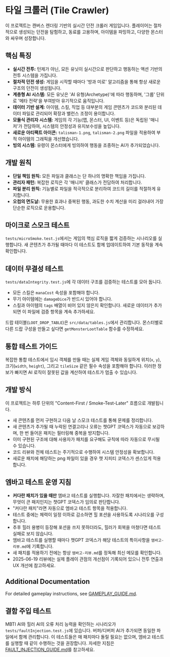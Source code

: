 # 타일 크롤러 (Tile Crawler)

이 프로젝트는 캔버스 렌더링 기반의 실시간 던전 크롤러 게임입니다. 플레이어는 절차적으로 생성되는 던전을 탐험하고, 동료를 고용하며, 아이템을 파밍하고, 다양한 몬스터와 싸우며 성장합니다.

## 핵심 특징

* **실시간 전투:** 턴제가 아닌, 모든 유닛이 실시간으로 판단하고 행동하는 액션 기반의 전투 시스템을 가집니다.
* **절차적 던전 생성:** 게임을 시작할 때마다 '방과 미로' 알고리즘을 통해 항상 새로운 구조의 던전이 생성됩니다.
* **계층형 AI 시스템:** 모든 유닛은 'AI 유형(Archetype)'에 따라 행동하며, '그룹' 단위로 '메타 전략'을 부여받아 유기적으로 움직입니다.
* **데이터 기반 설계:** 아이템, 스킬, 직업 등 대부분의 게임 콘텐츠가 코드와 분리된 데이터 파일로 관리되어 확장과 밸런스 조정이 용이합니다.
* **모듈식 관리자 시스템:** 게임의 각 기능(맵, 몬스터, UI, 이벤트 등)은 독립된 '매니저'가 전담하여, 시스템의 안정성과 유지보수성을 높입니다.
* **새로운 아티팩트 아이콘:** `talisman-1.png`, `talisman-2.png` 파일을 적용하여 부적 아이템의 그래픽을 개선했습니다.
* **빙의 시스템:** 유령이 몬스터에게 빙의하여 행동을 조종하는 AI가 추가되었습니다.

## 개발 원칙

* **단일 책임 원칙:** 모든 파일과 클래스는 단 하나의 명확한 책임을 가집니다.
* **관리자 패턴:** 복잡한 로직은 각 '매니저' 클래스가 전담하여 처리합니다.
* **파일 분리 원칙:** 기능별로 파일을 적극적으로 분리하여 코드의 길이를 적절하게 유지합니다.
* **오컴의 면도날:** 무용한 효과나 중복된 행동, 과도한 수치 계산을 미리 걸러내어 가장 단순한 로직으로 운용합니다.

## 마이크로 스모크 테스트
`tests/microSmoke.test.js`에서는 게임의 핵심 로직을 짧게 검증하는 시나리오를 실행합니다. 새 콘텐츠가 추가될 때마다 이 테스트도 함께 업데이트하여 기본 동작을 계속 확인합니다.

## 데이터 무결성 테스트
`tests/dataIntegrity.test.js`에 각 데이터 구조를 검증하는 테스트를 모아 둡니다.
- 모든 스킬은 `manaCost` 속성을 포함해야 합니다.
- 무기 아이템에는 `damageDice`가 반드시 있어야 합니다.
- 스킬과 아이템의 `tags` 배열이 비어 있지 않은지 확인합니다.
새로운 데이터가 추가되면 이 파일에 검증 항목을 계속 추가하세요.

드랍 테이블(`LOOT_DROP_TABLE`)은 `src/data/tables.js`에서 관리합니다. 몬스터별로
다른 드랍 구성을 만들고 싶다면 `getMonsterLootTable` 함수를 수정하세요.

## 통합 테스트 가이드
복잡한 통합 테스트에서 임시 객체를 만들 때는 실제 게임 객체와 동일하게 위치(`x`, `y`), 크기(`width`, `height`), 그리고 `tileSize` 같은 필수 속성을 포함해야 합니다. 이러한 정보가 빠지면 AI 로직이 잘못된 값을 계산하여 테스트가 멈출 수 있습니다.

## 개발 방식
이 프로젝트는 하루 단위의 "Content-First / Smoke-Test-Later" 흐름으로 개발됩니다.

* 새 콘텐츠를 먼저 구현하고 다음 날 스모크 테스트를 통해 문제를 정리합니다.
* 새 콘텐츠가 추가될 때 누락된 연결고리나 오류는 챗GPT 코덱스가 자동으로 보강하며, 한 번 들어온 패치는 필터링해 중복을 방지합니다.
* 이미 구현된 구조에 대해 사용자가 패치를 요구해도 규칙에 따라 자동으로 무시될 수 있습니다.
* 코드 리뷰와 전체 테스트는 주기적으로 수행하여 시스템 안정성을 확보합니다.
* 새로운 패치에 해당하는 png 파일이 있을 경우 챗 지피티 코덱스가 센스있게 적용합니다.

## 엠바고 테스트 운영 지침

* **커다란 패치가 있을 때만** 엠바고 테스트를 실행합니다. 자잘한 패치에서는 생략하며, 무엇이 큰 패치인지는 챗GPT 코덱스가 임의로 판단합니다.
* "커다란 패치"라면 자동으로 엠바고 테스트 항목을 적용합니다.
* 테스트 중에는 체력이 일정 이하로 감소하면 힐 포션을 사용하도록 시나리오를 구성합니다.
* 추후 힐러 용병이 등장해 포션을 쓰지 못하더라도, 힐러가 회복을 마쳤다면 테스트 실패로 보지 않습니다.
* 엠바고 테스트를 실행할 때마다 챗GPT 코덱스가 해당 테스트의 특이사항을 `엠바고-리뷰.md`에 기록합니다.
* 새 패치를 적용하기 전에는 항상 `엠바고-리뷰.md`를 정독해 최신 메모를 확인합니다.
* 2025-06-19 리뷰에는 실제 플레이 관점의 개선점이 기록되어 있으니 전투 연출과 UX 개선에 참고하세요.


## Additional Documentation

For detailed gameplay instructions, see [GAMEPLAY_GUIDE.md](GAMEPLAY_GUIDE.md).


## 결함 주입 테스트
MBTI AI와 힐러 AI의 오류 처리 능력을 확인하는 시나리오가 `tests/faultInjection.test.js`에 있습니다. 버퍼/디버퍼 AI가 추가되면 동일한 파일에서 함께 관리합니다.
이 테스트들은 매 패치마다 돌릴 필요는 없으며, 엠바고 테스트를 실행할 때 같이 수행하는 것을 권장합니다.
자세한 지침은 [FAULT_INJECTION_GUIDE.md](FAULT_INJECTION_GUIDE.md)를 참고하세요.

